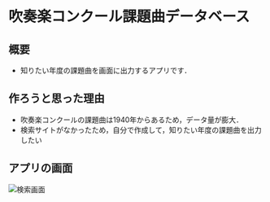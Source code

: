 # 吹奏楽コンクール課題曲データベース
## 概要
* 知りたい年度の課題曲を画面に出力するアプリです．
## 作ろうと思った理由
* 吹奏楽コンクールの課題曲は1940年からあるため，データ量が膨大．
* 検索サイトがなかったため，自分で作成して，知りたい年度の課題曲を出力したい
## アプリの画面
![検索画面](url:gamen.jpg)